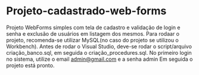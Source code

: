 # Projeto-cadastrado-web-forms
Projeto WebForms simples com tela de cadastro e validação de login e senha e exclusão de usuários em listagem dos mesmos.
Para rodaar o projeto, recomenda-se utilizar MySQL(no caso do projeto se utilizou o Workbench). 
Antes de rodar o Visual Studio, deve-se rodar o script/arquivo criação_banco.sql, em seguida o criação_procedures.sql.
No primeiro login no sistema, utilize o email admin@gmail.com e a senha admin
Em seguida o projeto está pronto.
